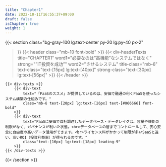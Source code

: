 ```yaml
---
title: "Chapter1"
date: 2022-10-11T16:55:37+09:00
draft: false
isChapter: true
weight: 1
---
```


{{< section
    class="bg-gray-100 lg:text-center py-20 lg:py-40 px-2"
>}}
    {{< header
        class="mb-10 font-bold"
    >}}
        {{< div-headerTexts
            title="CHAPTER1"
            word1="必要なのは”高機能”なシステムではなく"
            strong="”IT投資を成功”"
            word2="させるシステム"
            title-class="mb-8"
            text-class="text-[15px] lg:text-[40px]"
            strong-class="text-[30px] lg:text-[56px]"
        >}}
    {{< /header >}}

    {{< div-texts >}}
        {{< div-text
            text="「PaaSのススメ」が提供しているのは、安価で融通の利くPaaSを使ったシステム構築の仕組みです。"
            class="mb-8 text-[20px] lg:text-[26px] text-[#066666] font-bold"
        >}} 
        {{< div-text
            text="PaaSに安価で自社調達したデータベース・データレイクは、容量や機能の制限がなく、ガバナンスが利いた状態。<br>データベースの層までコントロールして、安心安全に自由度の高いデータ活用ができます。<br>ライセンス料がかかって制限が多いSaaSと違い、高いROI（投資利益率）が得られるのです。"
            class="text-[16px] lg:text-[18px] leading-9"
        >}} 
    {{< /div-texts >}}
{{< /section >}}
